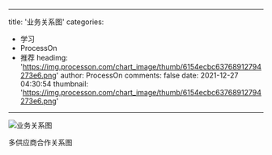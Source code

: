 
---
title: '业务关系图'
categories: 
 - 学习
 - ProcessOn
 - 推荐
headimg: 'https://img.processon.com/chart_image/thumb/6154ecbc63768912794273e6.png'
author: ProcessOn
comments: false
date: 2021-12-27 04:30:54
thumbnail: 'https://img.processon.com/chart_image/thumb/6154ecbc63768912794273e6.png'
---

<div>   
<img class="thumb" alt="业务关系图" src="https://img.processon.com/chart_image/thumb/6154ecbc63768912794273e6.png" referrerpolicy="no-referrer">
<p>多供应商合作关系图</p>  
</div>
            
